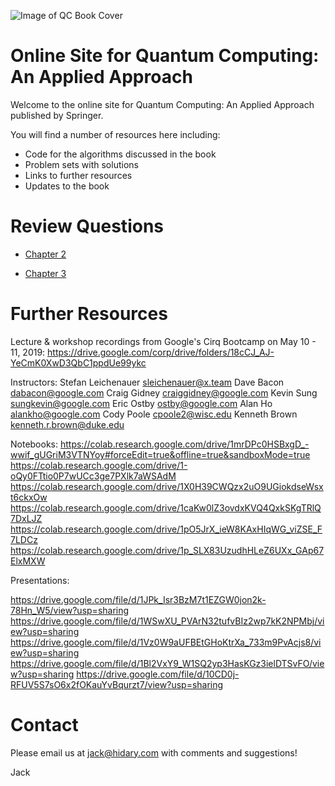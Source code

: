 ![Image of QC Book Cover](https://i.imgur.com/uqOxr86.png)

# Online Site for Quantum Computing: An Applied Approach

Welcome to the online site for Quantum Computing: An Applied Approach published by Springer.

You will find a number of resources here including:
  - Code for the algorithms discussed in the book
  - Problem sets with solutions
  - Links to further resources 
  - Updates to the book

# Review Questions

* [Chapter 2](./chapter02/review-questions.md)

* [Chapter 3](./chapter03/review-questions.md)


# Further Resources

Lecture & workshop recordings from Google's Cirq Bootcamp on May 10 - 11, 2019: https://drive.google.com/corp/drive/folders/18cCJ_AJ-YeCmK0XwD3QbC1ppdUe99ykc

Instructors:
Stefan Leichenauer <sleichenauer@x.team>
Dave Bacon <dabacon@google.com>
Craig Gidney <craiggidney@google.com>
Kevin Sung <sungkevin@google.com>
Eric Ostby <ostby@google.com>
Alan Ho <alankho@google.com>
Cody Poole <cpoole2@wisc.edu>
Kenneth Brown <kenneth.r.brown@duke.edu>


Notebooks:
https://colab.research.google.com/drive/1mrDPc0HSBxgD_-wwif_gUGriM3VTNYoy#forceEdit=true&offline=true&sandboxMode=true
https://colab.research.google.com/drive/1-oQy0FTtio0P7wUCc3ge7PXlk7aWSAdM
https://colab.research.google.com/drive/1X0H39CWQzx2uO9UGiokdseWsxt6ckxOw
https://colab.research.google.com/drive/1caKw0lZ3ovdxKVQ4QxkSKgTRlQ7DxLJZ
https://colab.research.google.com/drive/1pO5JrX_ieW8KAxHIqWG_viZSE_F7LDCz
https://colab.research.google.com/drive/1p_SLX83UzudhHLeZ6UXx_GAp67ElxMXW


Presentations:

https://drive.google.com/file/d/1JPk_Isr3BzM7t1EZGW0jon2k-78Hn_W5/view?usp=sharing
https://drive.google.com/file/d/1WSwXU_PVArN32tufvBIz2wp7kK2NPMbj/view?usp=sharing
https://drive.google.com/file/d/1Vz0W9aUFBEtGHoKtrXa_733m9PvAcjs8/view?usp=sharing
https://drive.google.com/file/d/1Bl2VxY9_W1SQ2yp3HasKGz3ielDTSvFO/view?usp=sharing
https://drive.google.com/file/d/10CD0j-RFUV5S7sO6x2fOKauYvBqurzt7/view?usp=sharing

# Contact 
  
 Please email us at jack@hidary.com with comments and suggestions! 
  
  Jack
  
